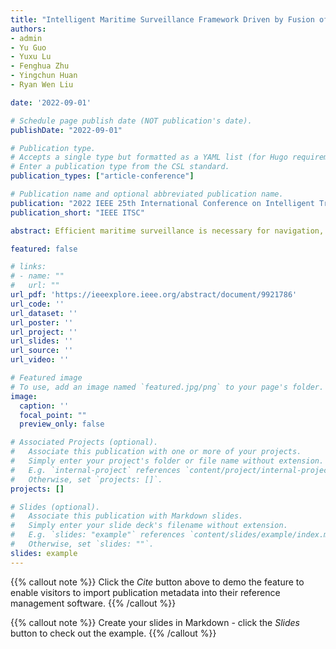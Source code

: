 ```yaml
---
title: "Intelligent Maritime Surveillance Framework Driven by Fusion of Camera-Based Vessel Detection and AIS Data"
authors: 
- admin
- Yu Guo
- Yuxu Lu
- Fenghua Zhu
- Yingchun Huan
- Ryan Wen Liu

date: '2022-09-01'

# Schedule page publish date (NOT publication's date).
publishDate: "2022-09-01"

# Publication type.
# Accepts a single type but formatted as a YAML list (for Hugo requirements).
# Enter a publication type from the CSL standard.
publication_types: ["article-conference"]

# Publication name and optional abbreviated publication name.
publication: "2022 IEEE 25th International Conference on Intelligent Transportation Systems"
publication_short: "IEEE ITSC"

abstract: Efficient maritime surveillance is necessary for navigation, which usually uses cameras to capture the vessels. However, the information in camera-based data is limited. In this work, we propose a novel intelligent maritime surveillance framework driven by the fusion of camera-based vessel detection and Automatic Identification System (AIS) data. Firstly, we employ a vessel detection network to get the relative positions of the vessels from the calibrated camera-based data. Meanwhile, we design a series of filters based on data completeness, detection range, and vessel course to exclude the invalid AIS data. In the end, we propose a data fusion module based on estimating the time when the vessel arrive at the specific position. According to the experiment on our collected dataset, the proposed framework performs competitively in diversified scenes. The mean absolute distance deviation of the estimation is less than 30 meters, and the accuracy of data fusion is 81.423%.

featured: false

# links:
# - name: ""
#   url: ""
url_pdf: 'https://ieeexplore.ieee.org/abstract/document/9921786'
url_code: ''
url_dataset: ''
url_poster: ''
url_project: ''
url_slides: ''
url_source: ''
url_video: ''

# Featured image
# To use, add an image named `featured.jpg/png` to your page's folder. 
image:
  caption: ''
  focal_point: ""
  preview_only: false

# Associated Projects (optional).
#   Associate this publication with one or more of your projects.
#   Simply enter your project's folder or file name without extension.
#   E.g. `internal-project` references `content/project/internal-project/index.md`.
#   Otherwise, set `projects: []`.
projects: []

# Slides (optional).
#   Associate this publication with Markdown slides.
#   Simply enter your slide deck's filename without extension.
#   E.g. `slides: "example"` references `content/slides/example/index.md`.
#   Otherwise, set `slides: ""`.
slides: example
---
```


{{% callout note %}}
Click the *Cite* button above to demo the feature to enable visitors to import publication metadata into their reference management software.
{{% /callout %}}

{{% callout note %}}
Create your slides in Markdown - click the *Slides* button to check out the example.
{{% /callout %}}
